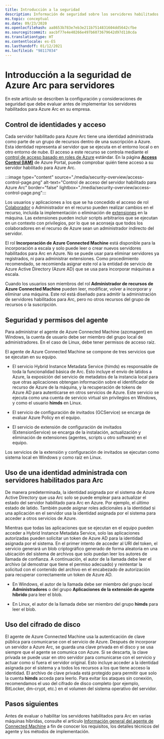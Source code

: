 ```yaml
---
title: Introducción a la seguridad
description: Información de seguridad sobre los servidores habilitados para Azure Arc.
ms.topic: conceptual
ms.date: 09/23/2020
ms.openlocfilehash: aa8653b783e7eb3e211b7514831604dd5642cfbe
ms.sourcegitcommit: aacbf77e4e40266e497b6073679642d97d110cda
ms.translationtype: HT
ms.contentlocale: es-ES
ms.lasthandoff: 01/12/2021
ms.locfileid: "98117034"
---
```

# <a name="azure-arc-for-servers-security-overview"></a>Introducción a la seguridad de Azure Arc para servidores

En este artículo se describen la configuración y consideraciones de seguridad que debe evaluar antes de implementar los servidores habilitados para Azure Arc en su empresa.

## <a name="identity-and-access-control"></a>Control de identidades y acceso

Cada servidor habilitado para Azure Arc tiene una identidad administrada como parte de un grupo de recursos dentro de una suscripción a Azure. Esta identidad representa al servidor que se ejecuta en el entorno local o en otro entorno de nube. El acceso a este recurso se controla mediante el [control de acceso basado en roles de Azure](../../role-based-access-control/overview.md) estándar. En la página [**Access Control (IAM)**](../../role-based-access-control/role-assignments-portal.md) de Azure Portal, puede comprobar quién tiene acceso a su servidor habilitado para Azure Arc.

:::image type="content" source="./media/security-overview/access-control-page.png" alt-text="Control de acceso del servidor habilitado para Azure Arc" border="false" lightbox="./media/security-overview/access-control-page.png":::

Los usuarios y aplicaciones a los que se ha concedido el acceso de rol [Colaborador](../../role-based-access-control/built-in-roles.md#contributor) o Administrador en el recurso pueden realizar cambios en el recurso, incluida la implementación o eliminación de [extensiones](manage-vm-extensions.md) en la máquina. Las extensiones pueden incluir scripts arbitrarios que se ejecutan en un contexto con privilegios, por lo que se aconseja que todos los colaboradores en el recurso de Azure sean un administrador indirecto del servidor.

El rol **Incorporación de Azure Connected Machine** está disponible para la incorporación a escala y solo puede leer o crear nuevos servidores habilitados para Arc en Azure. No se puede usar para eliminar servidores ya registrados, ni para administrar extensiones. Como procedimiento recomendado, se recomienda asignar este rol a la entidad de servicio de Azure Active Directory (Azure AD) que se usa para incorporar máquinas a escala.

Cuando los usuarios son miembros del rol **Administrador de recursos de Azure Connected Machine** pueden leer, modificar, volver a incorporar y eliminar una máquina. Este rol está diseñado para admitir la administración de servidores habilitados para Arc, pero no otros recursos del grupo de recursos o la suscripción.

## <a name="agent-security-and-permissions"></a>Seguridad y permisos del agente

Para administrar el agente de Azure Connected Machine (azcmagent) en Windows, la cuenta de usuario debe ser miembro del grupo local de administradores. En el caso de Linux, debe tener permisos de acceso raíz.

El agente de Azure Connected Machine se compone de tres servicios que se ejecutan en su equipo.

* El servicio Hybrid Instance Metadata Service (himds) es responsable de toda la funcionalidad básica de Arc. Esto incluye el envío de latidos a Azure, la exposición del servicio de metadatos de la instancia local para que otras aplicaciones obtengan información sobre el identificador de recurso de Azure de la máquina, y la recuperación de tokens de Azure AD para autenticarse en otros servicios de Azure. Este servicio se ejecuta como una cuenta de servicio virtual sin privilegios en Windows, y como el usuario **himds** en Linux.

* El servicio de configuración de invitados (GCService) se encarga de evaluar Azure Policy en el equipo.

* El servicio de extensión de configuración de invitados (ExtensionService) se encarga de la instalación, actualización y eliminación de extensiones (agentes, scripts u otro software) en el equipo.

Los servicios de la extensión y configuración de invitados se ejecutan como sistema local en Windows y como raíz en Linux.

## <a name="using-a-managed-identity-with-arc-enabled-servers"></a>Uso de una identidad administrada con servidores habilitados para Arc

De manera predeterminada, la identidad asignada por el sistema de Azure Active Directory que usa Arc solo se puede emplear para actualizar el estado del servidor habilitado para Arc en Azure. Por ejemplo, el *último* estado de latido. También puede asignar roles adicionales a la identidad si una aplicación en el servidor usa la identidad asignada por el sistema para acceder a otros servicios de Azure.

Mientras que todas las aplicaciones que se ejecutan en el equipo pueden acceder a Hybrid Instance Metadata Service, solo las aplicaciones autorizadas pueden solicitar un token de Azure AD para la identidad asignada por el sistema. En el primer intento de acceder al URI del token, el servicio generará un blob criptográfico generado de forma aleatoria en una ubicación del sistema de archivos que solo puedan leer los autores de llamada de confianza. A continuación, el autor de la llamada debe leer el archivo (al demostrar que tiene el permiso adecuado) y reintentar la solicitud con el contenido del archivo en el encabezado de autorización para recuperar correctamente un token de Azure AD.

* En Windows, el autor de la llamada debe ser miembro del grupo local **Administradores** o del grupo **Aplicaciones de la extensión de agente híbrido** para leer el blob.

* En Linux, el autor de la llamada debe ser miembro del grupo **himds** para leer el blob.

## <a name="using-disk-encryption"></a>Uso del cifrado de disco

El agente de Azure Connected Machine usa la autenticación de clave pública para comunicarse con el servicio de Azure. Después de incorporar un servidor a Azure Arc, se guarda una clave privada en el disco y se usa siempre que el agente se comunica con Azure. Si se descarta, la clave privada se puede usar en otro servidor para comunicarse con el servicio y actuar como si fuera el servidor original. Esto incluye acceder a la identidad asignada por el sistema y a todos los recursos a los que tiene acceso la identidad. El archivo de clave privada está protegido para permitir que solo la cuenta **himds** acceda para leerlo. Para evitar los ataques sin conexión, recomendamos el uso del cifrado de disco completo (por ejemplo, BitLocker, dm-crypt, etc.) en el volumen del sistema operativo del servidor.

## <a name="next-steps"></a>Pasos siguientes

Antes de evaluar o habilitar los servidores habilitados para Arc en varias máquinas híbridas, consulte el artículo [Información general del agente de Connected Machine](agent-overview.md) a fin de conocer los requisitos, los detalles técnicos del agente y los métodos de implementación.
